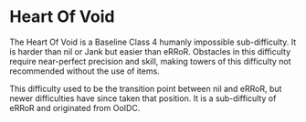 # Heart Of Void

The Heart Of Void is a Baseline Class 4 humanly impossible sub-difficulty. It is harder than nil or Jank but easier than eRRoR. Obstacles in this difficulty require near-perfect precision and skill, making towers of this difficulty not recommended without the use of items.

This difficulty used to be the transition point between nil and eRRoR, but newer difficulties have since taken that position. It is a sub-difficulty of eRRoR and originated from OoIDC.